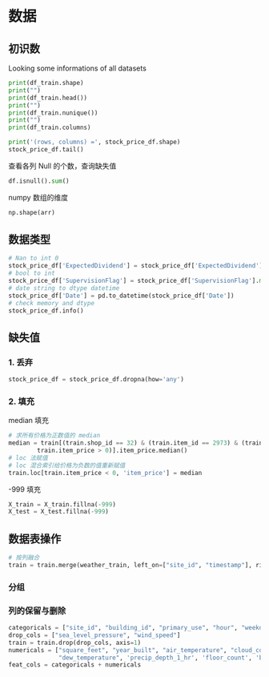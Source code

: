 # 数据

## 初识数

Looking some informations of all datasets

```python
print(df_train.shape)
print("")
print(df_train.head())
print("")
print(df_train.nunique())
print("")
print(df_train.columns)
```

```python
print('(rows, columns) =', stock_price_df.shape)
stock_price_df.tail()
```

查看各列 Null 的个数，查询缺失值

```python
df.isnull().sum()
```

numpy 数组的维度

```python
np.shape(arr)
```

## 数据类型

```python
# Nan to int 0
stock_price_df['ExpectedDividend'] = stock_price_df['ExpectedDividend'].fillna(0)
# bool to int
stock_price_df['SupervisionFlag'] = stock_price_df['SupervisionFlag'].map({True: 1, False: 0})
# date string to dtype datetime
stock_price_df['Date'] = pd.to_datetime(stock_price_df['Date'])
# check memory and dtype
stock_price_df.info()
```

## 缺失值

### 1. 丢弃

```python
stock_price_df = stock_price_df.dropna(how='any')
```

### 2. 填充

median 填充

```python
# 求所有价格为正数值的 median
median = train[(train.shop_id == 32) & (train.item_id == 2973) & (train.date_block_num == 4) & (
        train.item_price > 0)].item_price.median()
# loc 法赋值
# loc 混合索引给价格为负数的值重新赋值
train.loc[train.item_price < 0, 'item_price'] = median
```

-999 填充

```python
X_train = X_train.fillna(-999)
X_test = X_test.fillna(-999)
```

## 数据表操作

```python
# 按列融合
train = train.merge(weather_train, left_on=["site_id", "timestamp"], right_on=["site_id", "timestamp"])
```

### 分组

### 列的保留与删除

```python
categoricals = ["site_id", "building_id", "primary_use", "hour", "weekday", "meter", "wind_direction"]
drop_cols = ["sea_level_pressure", "wind_speed"]
train = train.drop(drop_cols, axis=1)
numericals = ["square_feet", "year_built", "air_temperature", "cloud_coverage",
              "dew_temperature", 'precip_depth_1_hr', 'floor_count', 'beaufort_scale']
feat_cols = categoricals + numericals
```
